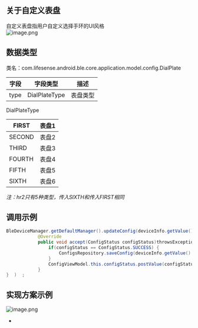 <a name="oNn1j"></a>
## 关于自定义表盘
自定义表盘指用户自定义选择手环的UI风格<br />![image.png](https://cdn.nlark.com/yuque/0/2021/png/265997/1616739830588-fa6bbac0-b49f-46d6-8c9f-6736b7d879fb.png#align=left&display=inline&height=314&margin=%5Bobject%20Object%5D&name=image.png&originHeight=314&originWidth=1506&size=234072&status=done&style=none&width=1506)
<a name="gXub0"></a>
## 数据类型
类名：com.lifesense.android.ble.core.application.model.config.DialPlate

| 字段 | 字段类型 | 描述 |
| --- | --- | --- |
| type | DialPlateType | 表盘类型 |

DialPlateType

| FIRST | 表盘1 |
| --- | --- |
| SECOND | 表盘2 |
| THIRD | 表盘3 |
| FOURTH | 表盘4 |
| FIFTH | 表盘5 |
| SIXTH | 表盘6 |

_注：hr2只有5种类型，传入SIXTH和传入FIRST相同_<br />

<a name="6m4XS"></a>
## 调用示例
```java
BleDeviceManager.getDefaultManager().updateConfig(deviceInfo.getValue().getMac(), dialPlate, new Consumer<ConfigStatus>() {
            @Override
            public void accept(ConfigStatus configStatus)throwsException{   
                if(configStatus == ConfigStatus.SUCCESS) {
                    ConfigsRepository.saveConfig(deviceInfo.getValue().getMac(),config);
                }
                ConfigViewModel.this.configStatus.postValue(configStatus);
            }
}  )  ;
```
<a name="N9419"></a>
## 实现方案示例
![image.png](https://cdn.nlark.com/yuque/0/2021/png/265997/1616740030654-a5b298e2-de66-488d-9bbd-5b5fd075fb72.png#align=left&display=inline&height=508&margin=%5Bobject%20Object%5D&name=image.png&originHeight=508&originWidth=861&size=134915&status=done&style=none&width=861)

- <br />

